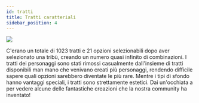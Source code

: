 ```yaml
---
id: tratti
title: Tratti caratteriali
sidebar_position: 4
---
```


![](/img/creation.png)

C'erano un totale di 1023 tratti e 21 opzioni selezionabili dopo aver selezionato una tribù, creando un numero quasi infinito di combinazioni. I tratti dei personaggi sono stati rimossi casualmente dall'insieme di tratti disponibili man mano che venivano creati più personaggi, rendendo difficile sapere quali opzioni sarebbero diventate le più rare. Mentre i tipi di sfondo hanno vantaggi speciali, i tratti sono strettamente estetici. Dai un'occhiata a [](https://opensea.io/collection/niftydegen) per vedere alcune delle fantastiche creazioni che la nostra community ha inventato!
